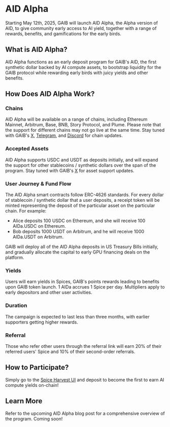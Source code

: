 # AID Alpha

Starting May 12th, 2025, GAIB will launch AID Alpha, the Alpha version of AID, to give community early access to AI yield, together with a range of rewards, benefits, and gamifications for the early birds.&#x20;

## What is AID Alpha?

AID Alpha functions as an early deposit program for GAIB's AID, the first synthetic dollar backed by AI compute assets, to bootstrap liquidity for the GAIB protocol while rewarding early birds with juicy yields and other benefits.&#x20;

## How Does AID Alpha Work?&#x20;

### Chains

AID Alpha will be available on a range of chains, including Ethereum Mainnet, Arbitrum, Base, BNB, Story Protocol, and Plume. Please note that the support for different chains may not go live at the same time. Stay tuned with GAIB's [X](https://x.com/gaib_ai), [Telegram](https://t.me/gaib_ai), and [Discord](https://discord.gg/gaibofficial) for chain updates.&#x20;

### Accepted Assets&#x20;

AID Alpha supports USDC and USDT as deposits initially, and will expand the support for other stablecoins / synthetic dollars over the span of the program. Stay tuned with GAIB's [X](https://x.com/gaib_ai) for asset support updates.&#x20;

### User Journey & Fund Flow &#x20;

The AID Alpha smart contracts follow ERC-4626 standards. For every dollar of stablecoin / synthetic dollar that a user deposits, a receipt token will be minted representing the deposit of the particular asset on the particular chain. For example:&#x20;

* Alice deposits 100 USDC on Ethereum, and she will receive 100 AIDa.USDC on Ethereum.&#x20;
* Bob deposits 1000 USDT on Arbitrum, and he will receive 1000 AIDa.USDT on Arbitrum.&#x20;

GAIB will deploy all of the AID Alpha deposits in US Treasury Bills initially, and gradually allocate the capital to early GPU financing deals on the platform.&#x20;

### Yields&#x20;

Users will earn yields in Spices, GAIB's points rewards leading to benefits upon GAIB token launch. 1 AIDa accrues 1 Spice per day. Multipliers apply to early depositors and other user activities.

### Duration

The campaign is expected to last less than three months, with earlier supporters getting higher rewards.

### Referral

Those who refer other users through the referral link will earn 20% of their referred users' Spice and 10% of their second-order referrals.

## How to Participate?&#x20;

Simply go to the [Spice Harvest UI](https://aid.gaib.ai/) and deposit to become the first to earn AI compute yields on-chain!&#x20;

## Learn More&#x20;

Refer to the upcoming AID Alpha blog post for a comprehensive overview of the program. Coming soon!&#x20;

